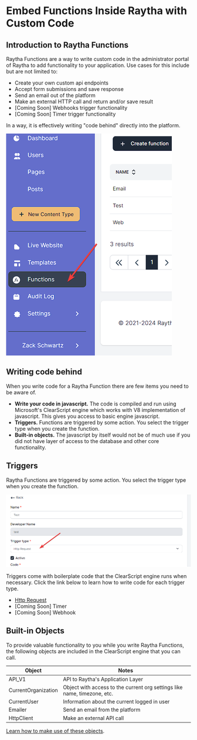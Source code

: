 # Embed Functions Inside Raytha with Custom Code

## Introduction to Raytha Functions

Raytha Functions are a way to write custom code in the administrator portal of Raytha to add functionality to your application. Use cases for this include but are not limited to:

* Create your own custom api endpoints
* Accept form submissions and save response
* Send an email out of the platform
* Make an external HTTP call and return and/or save result
* [Coming Soon] Webhooks trigger functionality
* [Coming Soon] Timer trigger functionality

In a way, it is effectively writing "code behind" directly into the platform.

<img class="inline-img" src="../images/functions_sidebar.png" />

## Writing code behind

When you write code for a Raytha Function there are few items you need to be aware of.

* <strong>Write your code in javascript.</strong> The code is compiled and run using Microsoft's ClearScript engine which works with V8 implementation of javascript. This gives you access to basic engine javascript. 
* <strong>Triggers.</strong> Functions are triggered by some action. You select the trigger type when you create the function.
* <strong>Built-in objects.</strong> The javascript by itself would not be of much use if you did not have layer of access to the database and other core functionality.

## Triggers

Raytha Functions are triggered by some action. You select the trigger type when you create the function.

<img class="inline-img" src="../images/functions_triggertype.png" />

Triggers come with boilerplate code that the ClearScript engine runs when necessary. Click the link below to learn how to write code for each trigger type.

* [Http Request](/articles/embeddable_functions_httprequest.html)
* [Coming Soon] Timer
* [Coming Soon] Webhook

## Built-in Objects

To provide valuable functionality to you while you write Raytha Functions, the following objects are included in the ClearScript engine that you can call.

| Object                             | Notes              |
| ------------------------------     | ------------------|
| API_V1                             | API to Raytha's Application Layer |
| CurrentOrganization                | Object with access to the current org settings like name, timezone, etc. |
| CurrentUser                        | Information about the current logged in user |
| Emailer                            | Send an email from the platform |
| HttpClient                         | Make an external API call |

[Learn how to make use of these objects](/articles/embeddable_functions_builtinobjects.html).